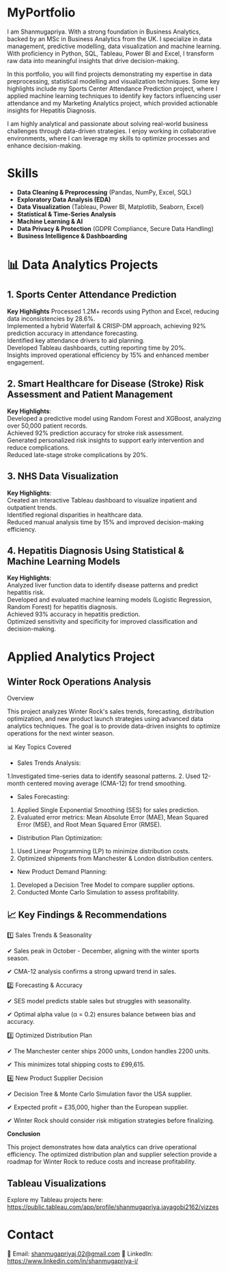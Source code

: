 # MyPortfolio
I am Shanmugapriya. With a strong foundation in Business Analytics, backed by an MSc in Business Analytics from the UK. I specialize in data management, predictive modelling, data visualization and machine learning. With proficiency in Python, SQL, Tableau, Power BI and Excel, I transform raw data into meaningful insights that drive decision-making.

In this portfolio, you will find projects demonstrating my expertise in data preprocessing, statistical modelling and visualization techniques. Some key highlights include my Sports Center Attendance Prediction project, where I applied machine learning techniques to identify key factors influencing user attendance and my Marketing Analytics project, which provided actionable insights for Hepatitis Diagnosis.

I am highly analytical and passionate about solving real-world business challenges through data-driven strategies. I enjoy working in collaborative environments, where I can leverage my skills to optimize processes and enhance decision-making.

#  Skills

-  **Data Cleaning & Preprocessing** (Pandas, NumPy, Excel, SQL)
-  **Exploratory Data Analysis (EDA)**
-  **Data Visualization** (Tableau, Power BI, Matplotlib, Seaborn, Excel)
-  **Statistical & Time-Series Analysis**
-  **Machine Learning & AI** 
-  **Data Privacy & Protection** (GDPR Compliance, Secure Data Handling)
-  **Business Intelligence & Dashboarding**

# 📊 Data Analytics Projects

## 1. Sports Center Attendance Prediction

 **Key Highlights**
  Processed 1.2M+ records using Python and Excel, reducing data inconsistencies by 28.6%.  
  Implemented a hybrid Waterfall & CRISP-DM approach, achieving 92% prediction accuracy in attendance forecasting.  
  Identified key attendance drivers to aid planning.  
  Developed Tableau dashboards, cutting reporting time by 20%.  
  Insights improved operational efficiency by 15% and enhanced member engagement.

  ## 2. Smart Healthcare for Disease (Stroke) Risk Assessment and Patient Management

**Key Highlights**:  
Developed a predictive model using Random Forest and XGBoost, analyzing over 50,000 patient records.  
Achieved 92% prediction accuracy for stroke risk assessment.  
Generated personalized risk insights to support early intervention and reduce complications.  
Reduced late-stage stroke complications by 20%.

## 3. NHS Data Visualization

**Key Highlights**:  
Created an interactive Tableau dashboard to visualize inpatient and outpatient trends.  
Identified regional disparities in healthcare data.  
Reduced manual analysis time by 15% and improved decision-making efficiency.


## 4. Hepatitis Diagnosis Using Statistical & Machine Learning Models

**Key Highlights**:  
Analyzed liver function data to identify disease patterns and predict hepatitis risk.  
Developed and evaluated machine learning models (Logistic Regression, Random Forest) for hepatitis diagnosis.  
Achieved 93% accuracy in hepatitis prediction.  
Optimized sensitivity and specificity for improved classification and decision-making.

# Applied Analytics Project

## Winter Rock Operations Analysis

Overview

This project analyzes Winter Rock's sales trends, forecasting, distribution optimization, and new product launch strategies using advanced data analytics techniques. The goal is to provide data-driven insights to optimize operations for the next winter season.

📊 Key Topics Covered

- Sales Trends Analysis:

1.Investigated time-series data to identify seasonal patterns.
2. Used 12-month centered moving average (CMA-12) for trend smoothing.

- Sales Forecasting:

1. Applied Single Exponential Smoothing (SES) for sales prediction.
2. Evaluated error metrics: Mean Absolute Error (MAE), Mean Squared Error (MSE), and Root Mean Squared Error (RMSE).

- Distribution Plan Optimization:

1. Used Linear Programming (LP) to minimize distribution costs.
2.  Optimized shipments from Manchester & London distribution centers.

- New Product Demand Planning:

1. Developed a Decision Tree Model to compare supplier options.
2. Conducted Monte Carlo Simulation to assess profitability.

## 📈 Key Findings & Recommendations

1️⃣ Sales Trends & Seasonality

✔ Sales peak in October - December, aligning with the winter sports season.

✔ CMA-12 analysis confirms a strong upward trend in sales.

2️⃣ Forecasting & Accuracy

✔ SES model predicts stable sales but struggles with seasonality.

✔ Optimal alpha value (α = 0.2) ensures balance between bias and accuracy.

3️⃣ Optimized Distribution Plan

✔ The Manchester center ships 2000 units, London handles 2200 units.

✔ This minimizes total shipping costs to £99,615.

4️⃣ New Product Supplier Decision

✔ Decision Tree & Monte Carlo Simulation favor the USA supplier.

✔ Expected profit = £35,000, higher than the European supplier.

✔ Winter Rock should consider risk mitigation strategies before finalizing.

**Conclusion**

This project demonstrates how data analytics can drive operational efficiency. The optimized distribution plan and supplier selection provide a roadmap for Winter Rock to reduce costs and increase profitability.

## Tableau Visualizations

Explore my Tableau projects here: https://public.tableau.com/app/profile/shanmugapriya.jayagobi2162/vizzes

# Contact

📧 Email: shanmugapriyaj.02@gmail.com
🔗 LinkedIn: https://www.linkedin.com/in/shanmugapriya-j/

